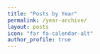 ```yaml
---
title: "Posts by Year"
permalink: /year-archive/
layout: posts
icon: "far fa-calendar-alt"
author_profile: true
---
```

